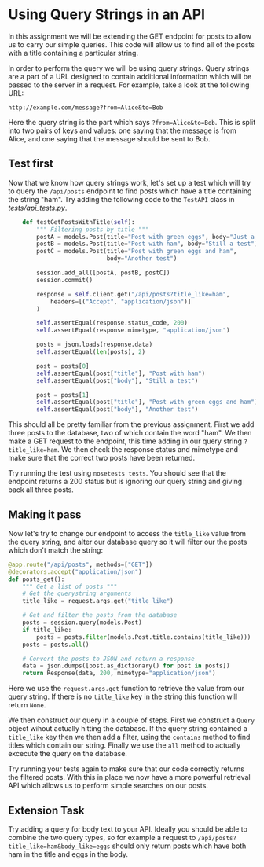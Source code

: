 [//]: <> (name: Using Query Strings in an API )
[//]: <> (author: Joe Turner)
[//]: <> (type: code along)
[//]: <> (time: 60)

# Using Query Strings in an API

In this assignment we will be extending the GET endpoint for posts to allow us to carry our simple queries.  This code will allow us to find all of the posts with a title containing a particular string.

In order to perform the query we will be using query strings.  Query strings are a part of a URL designed to contain additional information which will be passed to the server in a request.  For example, take a look at the following URL:

```
http://example.com/message?from=Alice&to=Bob
```

Here the query string is the part which says `?from=Alice&to=Bob`.  This is split into two pairs of keys and values: one saying that the message is from Alice, and one saying that the message should be sent to Bob.

## Test first

Now that we know how query strings work, let's set up a test which will try to query the `/api/posts` endpoint to find posts which have a title containing the string "ham".  Try adding the following code to the `TestAPI` class in *tests/api_tests.py*.

```python
    def testGetPostsWithTitle(self):
        """ Filtering posts by title """
        postA = models.Post(title="Post with green eggs", body="Just a test")
        postB = models.Post(title="Post with ham", body="Still a test")
        postC = models.Post(title="Post with green eggs and ham",
                            body="Another test")

        session.add_all([postA, postB, postC])
        session.commit()

        response = self.client.get("/api/posts?title_like=ham",
            headers=[("Accept", "application/json")]
        )

        self.assertEqual(response.status_code, 200)
        self.assertEqual(response.mimetype, "application/json")

        posts = json.loads(response.data)
        self.assertEqual(len(posts), 2)

        post = posts[0]
        self.assertEqual(post["title"], "Post with ham")
        self.assertEqual(post["body"], "Still a test")

        post = posts[1]
        self.assertEqual(post["title"], "Post with green eggs and ham")
        self.assertEqual(post["body"], "Another test")
```

This should all be pretty familiar from the previous assignment.  First we add three posts to the database, two of which contain the word "ham".  We then make a GET request to the endpoint, this time adding in our query string `?title_like=ham`.  We then check the response status and mimetype and make sure that the correct two posts have been returned.

Try running the test using `nosetests tests`.  You should see that the endpoint returns a 200 status but is ignoring our query string and giving back all three posts.

## Making it pass

Now let's try to change our endpoint to access the `title_like` value from the query string, and alter our database query so it will filter our the posts which don't match the string:

```python
@app.route("/api/posts", methods=["GET"])
@decorators.accept("application/json")
def posts_get():
    """ Get a list of posts """
    # Get the querystring arguments
    title_like = request.args.get("title_like")

    # Get and filter the posts from the database
    posts = session.query(models.Post)
    if title_like:
        posts = posts.filter(models.Post.title.contains(title_like)))
    posts = posts.all()

    # Convert the posts to JSON and return a response
    data = json.dumps([post.as_dictionary() for post in posts])
    return Response(data, 200, mimetype="application/json")
```

Here we use the `request.args.get` function to retrieve the value from our query string.  If there is no `title_like` key in the string this function will return `None`.

We then construct our query in a couple of steps.  First we construct a `Query` object wihout actually hitting the database.  If the query string contained a `title_like` key then we then add a filter, using the `contains` method to find titles which contain our string.  Finally we use the `all` method to actually excecute the query on the database.

Try running your tests again to make sure that our code correctly returns the filtered posts.  With this in place we now have a more powerful retrieval API which allows us to perform simple searches on our posts.

## Extension Task

Try adding a query for body text to your API.  Ideally you should be able to combine the two query types, so for example a request to `/api/posts?title_like=ham&body_like=eggs` should only return posts which have both ham in the title and eggs in the body.

